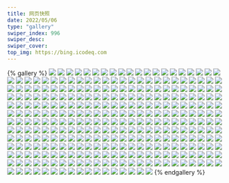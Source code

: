 ```yaml
---
title: 网页快照
date: 2022/05/06 
type: "gallery" 
swiper_index: 996
swiper_desc: 
swiper_cover: 
top_img: https://bing.icodeq.com 
---
```


{% gallery %}
![](https://alist.learnonly.xyz/d/!网页快照/news.pigp.repl.co/2023-01-18_03-56-54.png)
![](https://alist.learnonly.xyz/d/!网页快照/news.pigp.repl.co/2023-01-18_18-57-00.png)
![](https://alist.learnonly.xyz/d/!网页快照/news.pigp.repl.co/2023-01-16_03-57-00.png)
![](https://alist.learnonly.xyz/d/!网页快照/news.pigp.repl.co/2023-01-16_06-57-10.png)
![](https://alist.learnonly.xyz/d/!网页快照/news.pigp.repl.co/2023-01-18_15-57-34.png)
![](https://alist.learnonly.xyz/d/!网页快照/news.pigp.repl.co/2023-01-17_13-12-41.png)
![](https://alist.learnonly.xyz/d/!网页快照/news.pigp.repl.co/2023-01-18_21-58-37.png)
![](https://alist.learnonly.xyz/d/!网页快照/news.pigp.repl.co/2023-01-18_06-56-50.png)
![](https://alist.learnonly.xyz/d/!网页快照/news.pigp.repl.co/2023-01-16_02-08-58.png)
![](https://alist.learnonly.xyz/d/!网页快照/news.pigp.repl.co/2023-01-18_13-11-47.png)
![](https://alist.learnonly.xyz/d/!网页快照/news.pigp.repl.co/2023-01-16_15-57-03.png)
![](https://alist.learnonly.xyz/d/!网页快照/news.pigp.repl.co/2023-01-17_02-09-11.png)
![](https://alist.learnonly.xyz/d/!网页快照/news.pigp.repl.co/2023-01-16_13-13-15.png)
![](https://alist.learnonly.xyz/d/!网页快照/news.pigp.repl.co/2023-01-17_18-57-01.png)
![](https://alist.learnonly.xyz/d/!网页快照/news.pigp.repl.co/2023-01-18_02-12-58.png)
![](https://alist.learnonly.xyz/d/!网页快照/news.pigp.repl.co/2023-01-17_21-57-07.png)
![](https://alist.learnonly.xyz/d/!网页快照/news.pigp.repl.co/2023-01-17_03-56-49.png)
![](https://alist.learnonly.xyz/d/!网页快照/news.pigp.repl.co/2023-01-16_21-56-45.png)
![](https://alist.learnonly.xyz/d/!网页快照/news.pigp.repl.co/2023-01-17_09-56-56.png)
![](https://alist.learnonly.xyz/d/!网页快照/news.pigp.repl.co/2023-01-17_15-58-02.png)
![](https://alist.learnonly.xyz/d/!网页快照/news.pigp.repl.co/2023-01-18_09-56-43.png)
![](https://alist.learnonly.xyz/d/!网页快照/news.pigp.repl.co/2023-01-16_18-57-06.png)
![](https://alist.learnonly.xyz/d/!网页快照/news.pigp.repl.co/2023-01-16_09-57-02.png)
![](https://alist.learnonly.xyz/d/!网页快照/news.pigp.repl.co/2023-01-17_07-01-29.png)
![](https://alist.learnonly.xyz/d/!网页快照/todo.learnonly.xyz/2023-01-17_16-00-27.png)
![](https://alist.learnonly.xyz/d/!网页快照/todo.learnonly.xyz/2023-01-17_02-11-02.png)
![](https://alist.learnonly.xyz/d/!网页快照/todo.learnonly.xyz/2023-01-16_06-59-24.png)
![](https://alist.learnonly.xyz/d/!网页快照/todo.learnonly.xyz/2023-01-18_22-01-47.png)
![](https://alist.learnonly.xyz/d/!网页快照/todo.learnonly.xyz/2023-01-18_22-01-55.png)
![](https://alist.learnonly.xyz/d/!网页快照/todo.learnonly.xyz/2023-01-18_06-59-09.png)
![](https://alist.learnonly.xyz/d/!网页快照/todo.learnonly.xyz/2023-01-18_16-00-40.png)
![](https://alist.learnonly.xyz/d/!网页快照/todo.learnonly.xyz/2023-01-16_13-15-44.png)
![](https://alist.learnonly.xyz/d/!网页快照/todo.learnonly.xyz/2023-01-16_18-58-58.png)
![](https://alist.learnonly.xyz/d/!网页快照/todo.learnonly.xyz/2023-01-16_13-15-51.png)
![](https://alist.learnonly.xyz/d/!网页快照/todo.learnonly.xyz/2023-01-16_21-58-23.png)
![](https://alist.learnonly.xyz/d/!网页快照/todo.learnonly.xyz/2023-01-16_03-58-59.png)
![](https://alist.learnonly.xyz/d/!网页快照/todo.learnonly.xyz/2023-01-16_02-11-20.png)
![](https://alist.learnonly.xyz/d/!网页快照/todo.learnonly.xyz/2023-01-17_09-59-32.png)
![](https://alist.learnonly.xyz/d/!网页快照/todo.learnonly.xyz/2023-01-18_09-57-48.png)
![](https://alist.learnonly.xyz/d/!网页快照/todo.learnonly.xyz/2023-01-18_02-14-49.png)
![](https://alist.learnonly.xyz/d/!网页快照/todo.learnonly.xyz/2023-01-18_19-00-26.png)
![](https://alist.learnonly.xyz/d/!网页快照/todo.learnonly.xyz/2023-01-18_13-13-59.png)
![](https://alist.learnonly.xyz/d/!网页快照/todo.learnonly.xyz/2023-01-17_18-59-04.png)
![](https://alist.learnonly.xyz/d/!网页快照/todo.learnonly.xyz/2023-01-17_03-58-26.png)
![](https://alist.learnonly.xyz/d/!网页快照/todo.learnonly.xyz/2023-01-18_03-59-19.png)
![](https://alist.learnonly.xyz/d/!网页快照/todo.learnonly.xyz/2023-01-18_03-59-11.png)
![](https://alist.learnonly.xyz/d/!网页快照/todo.learnonly.xyz/2023-01-16_18-58-51.png)
![](https://alist.learnonly.xyz/d/!网页快照/todo.learnonly.xyz/2023-01-16_09-58-42.png)
![](https://alist.learnonly.xyz/d/!网页快照/todo.learnonly.xyz/2023-01-17_13-15-05.png)
![](https://alist.learnonly.xyz/d/!网页快照/todo.learnonly.xyz/2023-01-17_13-15-12.png)
![](https://alist.learnonly.xyz/d/!网页快照/todo.learnonly.xyz/2023-01-17_21-58-54.png)
![](https://alist.learnonly.xyz/d/!网页快照/todo.learnonly.xyz/2023-01-17_07-04-33.png)
![](https://alist.learnonly.xyz/d/!网页快照/todo.learnonly.xyz/2023-01-17_07-04-25.png)
![](https://alist.learnonly.xyz/d/!网页快照/todo.learnonly.xyz/2023-01-16_15-58-50.png)
![](https://alist.learnonly.xyz/d/!网页快照/todo.learnonly.xyz/2023-01-16_09-58-51.png)
![](https://alist.learnonly.xyz/d/!网页快照/todo.learnonly.xyz/2023-01-18_19-00-34.png)
![](https://alist.learnonly.xyz/d/!网页快照/todo.learnonly.xyz/2023-01-17_16-00-35.png)
![](https://alist.learnonly.xyz/d/!网页快照/todo.learnonly.xyz/2023-01-18_13-13-52.png)
![](https://alist.learnonly.xyz/d/!网页快照/todo.learnonly.xyz/2023-01-16_02-11-27.png)
![](https://alist.learnonly.xyz/d/!网页快照/todo.learnonly.xyz/2023-01-17_18-59-12.png)
![](https://alist.learnonly.xyz/d/!网页快照/todo.learnonly.xyz/2023-01-18_06-59-16.png)
![](https://alist.learnonly.xyz/d/!网页快照/todo.learnonly.xyz/2023-01-17_21-58-46.png)
![](https://alist.learnonly.xyz/d/!网页快照/todo.learnonly.xyz/2023-01-16_03-58-52.png)
![](https://alist.learnonly.xyz/d/!网页快照/todo.learnonly.xyz/2023-01-17_02-11-11.png)
![](https://alist.learnonly.xyz/d/!网页快照/todo.learnonly.xyz/2023-01-16_21-58-31.png)
![](https://alist.learnonly.xyz/d/!网页快照/todo.learnonly.xyz/2023-01-17_09-59-40.png)
![](https://alist.learnonly.xyz/d/!网页快照/todo.learnonly.xyz/2023-01-17_03-58-33.png)
![](https://alist.learnonly.xyz/d/!网页快照/todo.learnonly.xyz/2023-01-18_09-57-39.png)
![](https://alist.learnonly.xyz/d/!网页快照/todo.learnonly.xyz/2023-01-16_15-58-58.png)
![](https://alist.learnonly.xyz/d/!网页快照/todo.learnonly.xyz/2023-01-18_02-14-57.png)
![](https://alist.learnonly.xyz/d/!网页快照/todo.learnonly.xyz/2023-01-16_06-59-16.png)
![](https://alist.learnonly.xyz/d/!网页快照/todo.learnonly.xyz/2023-01-18_16-00-33.png)
![](https://alist.learnonly.xyz/d/!网页快照/time.piged.repl.co/2023-01-17_15-58-16.png)
![](https://alist.learnonly.xyz/d/!网页快照/time.piged.repl.co/2023-01-17_21-57-21.png)
![](https://alist.learnonly.xyz/d/!网页快照/time.piged.repl.co/2023-01-18_02-13-12.png)
![](https://alist.learnonly.xyz/d/!网页快照/time.piged.repl.co/2023-01-17_09-57-26.png)
![](https://alist.learnonly.xyz/d/!网页快照/time.piged.repl.co/2023-01-18_15-58-08.png)
![](https://alist.learnonly.xyz/d/!网页快照/time.piged.repl.co/2023-01-18_03-57-08.png)
![](https://alist.learnonly.xyz/d/!网页快照/time.piged.repl.co/2023-01-18_06-57-05.png)
![](https://alist.learnonly.xyz/d/!网页快照/time.piged.repl.co/2023-01-18_09-56-59.png)
![](https://alist.learnonly.xyz/d/!网页快照/time.piged.repl.co/2023-01-17_03-57-04.png)
![](https://alist.learnonly.xyz/d/!网页快照/time.piged.repl.co/2023-01-18_18-57-15.png)
![](https://alist.learnonly.xyz/d/!网页快照/time.piged.repl.co/2023-01-16_03-57-14.png)
![](https://alist.learnonly.xyz/d/!网页快照/time.piged.repl.co/2023-01-16_21-57-01.png)
![](https://alist.learnonly.xyz/d/!网页快照/time.piged.repl.co/2023-01-17_02-09-26.png)
![](https://alist.learnonly.xyz/d/!网页快照/time.piged.repl.co/2023-01-16_15-57-18.png)
![](https://alist.learnonly.xyz/d/!网页快照/time.piged.repl.co/2023-01-16_02-09-31.png)
![](https://alist.learnonly.xyz/d/!网页快照/time.piged.repl.co/2023-01-18_13-12-02.png)
![](https://alist.learnonly.xyz/d/!网页快照/time.piged.repl.co/2023-01-16_06-57-25.png)
![](https://alist.learnonly.xyz/d/!网页快照/time.piged.repl.co/2023-01-18_21-58-53.png)
![](https://alist.learnonly.xyz/d/!网页快照/time.piged.repl.co/2023-01-17_18-57-15.png)
![](https://alist.learnonly.xyz/d/!网页快照/time.piged.repl.co/2023-01-16_18-57-20.png)
![](https://alist.learnonly.xyz/d/!网页快照/time.piged.repl.co/2023-01-17_07-01-44.png)
![](https://alist.learnonly.xyz/d/!网页快照/time.piged.repl.co/2023-01-16_13-13-30.png)
![](https://alist.learnonly.xyz/d/!网页快照/time.piged.repl.co/2023-01-17_13-13-09.png)
![](https://alist.learnonly.xyz/d/!网页快照/time.piged.repl.co/2023-01-16_09-57-16.png)
![](https://alist.learnonly.xyz/d/!网页快照/read.learnonly.xyz/2023-01-17_13-14-33.png)
![](https://alist.learnonly.xyz/d/!网页快照/read.learnonly.xyz/2023-01-18_15-59-46.png)
![](https://alist.learnonly.xyz/d/!网页快照/read.learnonly.xyz/2023-01-18_06-58-45.png)
![](https://alist.learnonly.xyz/d/!网页快照/read.learnonly.xyz/2023-01-16_15-58-27.png)
![](https://alist.learnonly.xyz/d/!网页快照/read.learnonly.xyz/2023-01-17_18-58-37.png)
![](https://alist.learnonly.xyz/d/!网页快照/read.learnonly.xyz/2023-01-17_21-58-21.png)
![](https://alist.learnonly.xyz/d/!网页快照/read.learnonly.xyz/2023-01-18_22-01-21.png)
![](https://alist.learnonly.xyz/d/!网页快照/read.learnonly.xyz/2023-01-16_13-15-19.png)
![](https://alist.learnonly.xyz/d/!网页快照/read.learnonly.xyz/2023-01-16_09-58-18.png)
![](https://alist.learnonly.xyz/d/!网页快照/read.learnonly.xyz/2023-01-17_15-59-58.png)
![](https://alist.learnonly.xyz/d/!网页快照/read.learnonly.xyz/2023-01-16_02-10-55.png)
![](https://alist.learnonly.xyz/d/!网页快照/read.learnonly.xyz/2023-01-16_21-57-57.png)
![](https://alist.learnonly.xyz/d/!网页快照/read.learnonly.xyz/2023-01-17_07-03-27.png)
![](https://alist.learnonly.xyz/d/!网页快照/read.learnonly.xyz/2023-01-17_09-59-08.png)
![](https://alist.learnonly.xyz/d/!网页快照/read.learnonly.xyz/2023-01-18_09-57-10.png)
![](https://alist.learnonly.xyz/d/!网页快照/read.learnonly.xyz/2023-01-17_02-10-37.png)
![](https://alist.learnonly.xyz/d/!网页快照/read.learnonly.xyz/2023-01-18_02-14-16.png)
![](https://alist.learnonly.xyz/d/!网页快照/read.learnonly.xyz/2023-01-16_18-58-28.png)
![](https://alist.learnonly.xyz/d/!网页快照/read.learnonly.xyz/2023-01-16_06-58-48.png)
![](https://alist.learnonly.xyz/d/!网页快照/read.learnonly.xyz/2023-01-18_18-59-56.png)
![](https://alist.learnonly.xyz/d/!网页快照/read.learnonly.xyz/2023-01-18_03-58-42.png)
![](https://alist.learnonly.xyz/d/!网页快照/read.learnonly.xyz/2023-01-16_03-58-24.png)
![](https://alist.learnonly.xyz/d/!网页快照/read.learnonly.xyz/2023-01-17_03-58-03.png)
![](https://alist.learnonly.xyz/d/!网页快照/read.learnonly.xyz/2023-01-18_13-13-14.png)
![](https://alist.learnonly.xyz/d/!网页快照/uptime.pighog.repl.co/2023-01-18_15-58-01.png)
![](https://alist.learnonly.xyz/d/!网页快照/uptime.pighog.repl.co/2023-01-17_18-57-08.png)
![](https://alist.learnonly.xyz/d/!网页快照/uptime.pighog.repl.co/2023-01-16_02-09-05.png)
![](https://alist.learnonly.xyz/d/!网页快照/uptime.pighog.repl.co/2023-01-17_07-01-37.png)
![](https://alist.learnonly.xyz/d/!网页快照/uptime.pighog.repl.co/2023-01-18_13-11-54.png)
![](https://alist.learnonly.xyz/d/!网页快照/uptime.pighog.repl.co/2023-01-16_13-13-22.png)
![](https://alist.learnonly.xyz/d/!网页快照/uptime.pighog.repl.co/2023-01-18_09-56-51.png)
![](https://alist.learnonly.xyz/d/!网页快照/uptime.pighog.repl.co/2023-01-17_03-56-56.png)
![](https://alist.learnonly.xyz/d/!网页快照/uptime.pighog.repl.co/2023-01-17_21-57-14.png)
![](https://alist.learnonly.xyz/d/!网页快照/uptime.pighog.repl.co/2023-01-18_02-13-05.png)
![](https://alist.learnonly.xyz/d/!网页快照/uptime.pighog.repl.co/2023-01-16_09-57-09.png)
![](https://alist.learnonly.xyz/d/!网页快照/uptime.pighog.repl.co/2023-01-17_15-58-09.png)
![](https://alist.learnonly.xyz/d/!网页快照/uptime.pighog.repl.co/2023-01-17_09-57-19.png)
![](https://alist.learnonly.xyz/d/!网页快照/uptime.pighog.repl.co/2023-01-16_06-57-18.png)
![](https://alist.learnonly.xyz/d/!网页快照/uptime.pighog.repl.co/2023-01-18_06-56-58.png)
![](https://alist.learnonly.xyz/d/!网页快照/uptime.pighog.repl.co/2023-01-17_13-12-48.png)
![](https://alist.learnonly.xyz/d/!网页快照/uptime.pighog.repl.co/2023-01-18_21-58-45.png)
![](https://alist.learnonly.xyz/d/!网页快照/uptime.pighog.repl.co/2023-01-18_03-57-01.png)
![](https://alist.learnonly.xyz/d/!网页快照/uptime.pighog.repl.co/2023-01-16_18-57-13.png)
![](https://alist.learnonly.xyz/d/!网页快照/uptime.pighog.repl.co/2023-01-16_21-56-53.png)
![](https://alist.learnonly.xyz/d/!网页快照/uptime.pighog.repl.co/2023-01-16_03-57-07.png)
![](https://alist.learnonly.xyz/d/!网页快照/uptime.pighog.repl.co/2023-01-16_15-57-11.png)
![](https://alist.learnonly.xyz/d/!网页快照/uptime.pighog.repl.co/2023-01-17_02-09-19.png)
![](https://alist.learnonly.xyz/d/!网页快照/uptime.pighog.repl.co/2023-01-18_18-57-08.png)
![](https://alist.learnonly.xyz/d/!网页快照/docs.learnonly.xyz/2023-01-17_03-58-13.png)
![](https://alist.learnonly.xyz/d/!网页快照/docs.learnonly.xyz/2023-01-17_16-00-08.png)
![](https://alist.learnonly.xyz/d/!网页快照/docs.learnonly.xyz/2023-01-17_13-14-43.png)
![](https://alist.learnonly.xyz/d/!网页快照/docs.learnonly.xyz/2023-01-18_02-14-26.png)
![](https://alist.learnonly.xyz/d/!网页快照/docs.learnonly.xyz/2023-01-16_02-11-06.png)
![](https://alist.learnonly.xyz/d/!网页快照/docs.learnonly.xyz/2023-01-18_13-13-25.png)
![](https://alist.learnonly.xyz/d/!网页快照/docs.learnonly.xyz/2023-01-18_15-59-57.png)
![](https://alist.learnonly.xyz/d/!网页快照/docs.learnonly.xyz/2023-01-17_07-03-39.png)
![](https://alist.learnonly.xyz/d/!网页快照/docs.learnonly.xyz/2023-01-18_22-01-32.png)
![](https://alist.learnonly.xyz/d/!网页快照/docs.learnonly.xyz/2023-01-17_21-58-31.png)
![](https://alist.learnonly.xyz/d/!网页快照/docs.learnonly.xyz/2023-01-16_18-58-38.png)
![](https://alist.learnonly.xyz/d/!网页快照/docs.learnonly.xyz/2023-01-18_19-00-07.png)
![](https://alist.learnonly.xyz/d/!网页快照/docs.learnonly.xyz/2023-01-16_13-15-29.png)
![](https://alist.learnonly.xyz/d/!网页快照/docs.learnonly.xyz/2023-01-16_03-58-34.png)
![](https://alist.learnonly.xyz/d/!网页快照/docs.learnonly.xyz/2023-01-16_06-58-59.png)
![](https://alist.learnonly.xyz/d/!网页快照/docs.learnonly.xyz/2023-01-17_02-10-47.png)
![](https://alist.learnonly.xyz/d/!网页快照/docs.learnonly.xyz/2023-01-17_09-59-19.png)
![](https://alist.learnonly.xyz/d/!网页快照/docs.learnonly.xyz/2023-01-18_09-57-21.png)
![](https://alist.learnonly.xyz/d/!网页快照/docs.learnonly.xyz/2023-01-18_06-58-55.png)
![](https://alist.learnonly.xyz/d/!网页快照/docs.learnonly.xyz/2023-01-16_21-58-07.png)
![](https://alist.learnonly.xyz/d/!网页快照/docs.learnonly.xyz/2023-01-16_15-58-37.png)
![](https://alist.learnonly.xyz/d/!网页快照/docs.learnonly.xyz/2023-01-18_03-58-52.png)
![](https://alist.learnonly.xyz/d/!网页快照/docs.learnonly.xyz/2023-01-16_09-58-28.png)
![](https://alist.learnonly.xyz/d/!网页快照/docs.learnonly.xyz/2023-01-17_18-58-49.png)
![](https://alist.learnonly.xyz/d/!网页快照/img.pighog.repl.co/2023-01-18_06-55-59.png)
![](https://alist.learnonly.xyz/d/!网页快照/img.pighog.repl.co/2023-01-17_18-56-14.png)
![](https://alist.learnonly.xyz/d/!网页快照/img.pighog.repl.co/2023-01-18_15-56-50.png)
![](https://alist.learnonly.xyz/d/!网页快照/img.pighog.repl.co/2023-01-17_09-56-00.png)
![](https://alist.learnonly.xyz/d/!网页快照/img.pighog.repl.co/2023-01-16_21-56-10.png)
![](https://alist.learnonly.xyz/d/!网页快照/img.pighog.repl.co/2023-01-18_03-56-08.png)
![](https://alist.learnonly.xyz/d/!网页快照/img.pighog.repl.co/2023-01-16_18-56-08.png)
![](https://alist.learnonly.xyz/d/!网页快照/img.pighog.repl.co/2023-01-17_21-56-39.png)
![](https://alist.learnonly.xyz/d/!网页快照/img.pighog.repl.co/2023-01-17_03-56-05.png)
![](https://alist.learnonly.xyz/d/!网页快照/img.pighog.repl.co/2023-01-16_02-08-09.png)
![](https://alist.learnonly.xyz/d/!网页快照/img.pighog.repl.co/2023-01-18_13-10-52.png)
![](https://alist.learnonly.xyz/d/!网页快照/img.pighog.repl.co/2023-01-18_02-12-00.png)
![](https://alist.learnonly.xyz/d/!网页快照/img.pighog.repl.co/2023-01-17_02-08-10.png)
![](https://alist.learnonly.xyz/d/!网页快照/img.pighog.repl.co/2023-01-16_13-12-27.png)
![](https://alist.learnonly.xyz/d/!网页快照/img.pighog.repl.co/2023-01-17_15-56-19.png)
![](https://alist.learnonly.xyz/d/!网页快照/img.pighog.repl.co/2023-01-16_06-56-30.png)
![](https://alist.learnonly.xyz/d/!网页快照/img.pighog.repl.co/2023-01-16_03-56-06.png)
![](https://alist.learnonly.xyz/d/!网页快照/img.pighog.repl.co/2023-01-17_13-11-39.png)
![](https://alist.learnonly.xyz/d/!网页快照/img.pighog.repl.co/2023-01-18_09-56-05.png)
![](https://alist.learnonly.xyz/d/!网页快照/img.pighog.repl.co/2023-01-16_09-56-16.png)
![](https://alist.learnonly.xyz/d/!网页快照/img.pighog.repl.co/2023-01-16_15-56-11.png)
![](https://alist.learnonly.xyz/d/!网页快照/img.pighog.repl.co/2023-01-17_06-56-18.png)
![](https://alist.learnonly.xyz/d/!网页快照/img.pighog.repl.co/2023-01-18_21-57-11.png)
![](https://alist.learnonly.xyz/d/!网页快照/img.pighog.repl.co/2023-01-18_18-56-01.png)
![](https://alist.learnonly.xyz/d/!网页快照/alist.learnonly.xyz/2023-01-18_03-55-28.png)
![](https://alist.learnonly.xyz/d/!网页快照/alist.learnonly.xyz/2023-01-16_03-55-30.png)
![](https://alist.learnonly.xyz/d/!网页快照/alist.learnonly.xyz/2023-01-18_09-55-27.png)
![](https://alist.learnonly.xyz/d/!网页快照/alist.learnonly.xyz/2023-01-17_18-55-37.png)
![](https://alist.learnonly.xyz/d/!网页快照/alist.learnonly.xyz/2023-01-16_02-07-33.png)
![](https://alist.learnonly.xyz/d/!网页快照/alist.learnonly.xyz/2023-01-16_15-55-35.png)
![](https://alist.learnonly.xyz/d/!网页快照/alist.learnonly.xyz/2023-01-18_13-10-16.png)
![](https://alist.learnonly.xyz/d/!网页快照/alist.learnonly.xyz/2023-01-18_15-56-14.png)
![](https://alist.learnonly.xyz/d/!网页快照/alist.learnonly.xyz/2023-01-18_18-55-24.png)
![](https://alist.learnonly.xyz/d/!网页快照/alist.learnonly.xyz/2023-01-16_09-55-40.png)
![](https://alist.learnonly.xyz/d/!网页快照/alist.learnonly.xyz/2023-01-18_02-11-24.png)
![](https://alist.learnonly.xyz/d/!网页快照/alist.learnonly.xyz/2023-01-16_21-55-29.png)
![](https://alist.learnonly.xyz/d/!网页快照/alist.learnonly.xyz/2023-01-16_06-55-56.png)
![](https://alist.learnonly.xyz/d/!网页快照/alist.learnonly.xyz/2023-01-17_02-07-34.png)
![](https://alist.learnonly.xyz/d/!网页快照/alist.learnonly.xyz/2023-01-17_21-55-35.png)
![](https://alist.learnonly.xyz/d/!网页快照/alist.learnonly.xyz/2023-01-16_13-11-49.png)
![](https://alist.learnonly.xyz/d/!网页快照/alist.learnonly.xyz/2023-01-17_09-55-24.png)
![](https://alist.learnonly.xyz/d/!网页快照/alist.learnonly.xyz/2023-01-17_15-55-42.png)
![](https://alist.learnonly.xyz/d/!网页快照/alist.learnonly.xyz/2023-01-17_03-55-28.png)
![](https://alist.learnonly.xyz/d/!网页快照/alist.learnonly.xyz/2023-01-17_06-55-42.png)
![](https://alist.learnonly.xyz/d/!网页快照/alist.learnonly.xyz/2023-01-18_21-56-31.png)
![](https://alist.learnonly.xyz/d/!网页快照/alist.learnonly.xyz/2023-01-17_13-11-04.png)
![](https://alist.learnonly.xyz/d/!网页快照/alist.learnonly.xyz/2023-01-18_06-55-25.png)
![](https://alist.learnonly.xyz/d/!网页快照/alist.learnonly.xyz/2023-01-16_18-55-33.png)
![](https://alist.learnonly.xyz/d/!网页快照/space.bilibili.com/2023-01-16_21-55-38.png)
![](https://alist.learnonly.xyz/d/!网页快照/space.bilibili.com/2023-01-18_03-55-43.png)
![](https://alist.learnonly.xyz/d/!网页快照/space.bilibili.com/2023-01-16_15-55-46.png)
![](https://alist.learnonly.xyz/d/!网页快照/space.bilibili.com/2023-01-18_09-55-38.png)
![](https://alist.learnonly.xyz/d/!网页快照/space.bilibili.com/2023-01-16_09-55-51.png)
![](https://alist.learnonly.xyz/d/!网页快照/space.bilibili.com/2023-01-17_09-55-35.png)
![](https://alist.learnonly.xyz/d/!网页快照/space.bilibili.com/2023-01-17_06-55-53.png)
![](https://alist.learnonly.xyz/d/!网页快照/space.bilibili.com/2023-01-18_02-11-35.png)
![](https://alist.learnonly.xyz/d/!网页快照/space.bilibili.com/2023-01-18_21-56-44.png)
![](https://alist.learnonly.xyz/d/!网页快照/space.bilibili.com/2023-01-16_13-11-59.png)
![](https://alist.learnonly.xyz/d/!网页快照/space.bilibili.com/2023-01-18_13-10-26.png)
![](https://alist.learnonly.xyz/d/!网页快照/space.bilibili.com/2023-01-17_18-55-47.png)
![](https://alist.learnonly.xyz/d/!网页快照/space.bilibili.com/2023-01-17_03-55-38.png)
![](https://alist.learnonly.xyz/d/!网页快照/space.bilibili.com/2023-01-17_13-11-14.png)
![](https://alist.learnonly.xyz/d/!网页快照/space.bilibili.com/2023-01-18_06-55-34.png)
![](https://alist.learnonly.xyz/d/!网页快照/space.bilibili.com/2023-01-17_15-55-53.png)
![](https://alist.learnonly.xyz/d/!网页快照/space.bilibili.com/2023-01-18_15-56-25.png)
![](https://alist.learnonly.xyz/d/!网页快照/space.bilibili.com/2023-01-17_21-55-45.png)
![](https://alist.learnonly.xyz/d/!网页快照/space.bilibili.com/2023-01-16_06-56-05.png)
![](https://alist.learnonly.xyz/d/!网页快照/space.bilibili.com/2023-01-17_02-07-44.png)
![](https://alist.learnonly.xyz/d/!网页快照/space.bilibili.com/2023-01-18_18-55-35.png)
![](https://alist.learnonly.xyz/d/!网页快照/space.bilibili.com/2023-01-16_03-55-40.png)
![](https://alist.learnonly.xyz/d/!网页快照/space.bilibili.com/2023-01-16_02-07-43.png)
![](https://alist.learnonly.xyz/d/!网页快照/space.bilibili.com/2023-01-16_18-55-43.png)
![](https://alist.learnonly.xyz/d/!网页快照/blog.learnonly.xyz/2023-01-16_18-55-51.png)
![](https://alist.learnonly.xyz/d/!网页快照/blog.learnonly.xyz/2023-01-18_02-11-42.png)
![](https://alist.learnonly.xyz/d/!网页快照/blog.learnonly.xyz/2023-01-16_03-55-49.png)
![](https://alist.learnonly.xyz/d/!网页快照/blog.learnonly.xyz/2023-01-16_02-07-51.png)
![](https://alist.learnonly.xyz/d/!网页快照/blog.learnonly.xyz/2023-01-18_15-56-32.png)
![](https://alist.learnonly.xyz/d/!网页快照/blog.learnonly.xyz/2023-01-17_02-07-52.png)
![](https://alist.learnonly.xyz/d/!网页快照/blog.learnonly.xyz/2023-01-17_21-55-52.png)
![](https://alist.learnonly.xyz/d/!网页快照/blog.learnonly.xyz/2023-01-17_09-55-42.png)
![](https://alist.learnonly.xyz/d/!网页快照/blog.learnonly.xyz/2023-01-16_09-55-58.png)
![](https://alist.learnonly.xyz/d/!网页快照/blog.learnonly.xyz/2023-01-17_06-56-01.png)
![](https://alist.learnonly.xyz/d/!网页快照/blog.learnonly.xyz/2023-01-16_21-55-48.png)
![](https://alist.learnonly.xyz/d/!网页快照/blog.learnonly.xyz/2023-01-16_13-12-07.png)
![](https://alist.learnonly.xyz/d/!网页快照/blog.learnonly.xyz/2023-01-18_03-55-50.png)
![](https://alist.learnonly.xyz/d/!网页快照/blog.learnonly.xyz/2023-01-18_21-56-53.png)
![](https://alist.learnonly.xyz/d/!网页快照/blog.learnonly.xyz/2023-01-18_13-10-34.png)
![](https://alist.learnonly.xyz/d/!网页快照/blog.learnonly.xyz/2023-01-17_03-55-47.png)
![](https://alist.learnonly.xyz/d/!网页快照/blog.learnonly.xyz/2023-01-18_18-55-42.png)
![](https://alist.learnonly.xyz/d/!网页快照/blog.learnonly.xyz/2023-01-17_13-11-21.png)
![](https://alist.learnonly.xyz/d/!网页快照/blog.learnonly.xyz/2023-01-16_15-55-53.png)
![](https://alist.learnonly.xyz/d/!网页快照/blog.learnonly.xyz/2023-01-16_06-56-12.png)
![](https://alist.learnonly.xyz/d/!网页快照/blog.learnonly.xyz/2023-01-18_09-55-47.png)
![](https://alist.learnonly.xyz/d/!网页快照/blog.learnonly.xyz/2023-01-18_06-55-41.png)
![](https://alist.learnonly.xyz/d/!网页快照/blog.learnonly.xyz/2023-01-17_18-55-55.png)
![](https://alist.learnonly.xyz/d/!网页快照/blog.learnonly.xyz/2023-01-17_15-56-01.png)
![](https://alist.learnonly.xyz/d/!网页快照/pighog.vercel.app/2023-01-17_15-56-09.png)
![](https://alist.learnonly.xyz/d/!网页快照/pighog.vercel.app/2023-01-18_21-57-01.png)
![](https://alist.learnonly.xyz/d/!网页快照/pighog.vercel.app/2023-01-16_02-07-59.png)
![](https://alist.learnonly.xyz/d/!网页快照/pighog.vercel.app/2023-01-16_13-12-17.png)
![](https://alist.learnonly.xyz/d/!网页快照/pighog.vercel.app/2023-01-18_09-55-56.png)
![](https://alist.learnonly.xyz/d/!网页快照/pighog.vercel.app/2023-01-17_09-55-50.png)
![](https://alist.learnonly.xyz/d/!网页快照/pighog.vercel.app/2023-01-17_21-56-00.png)
![](https://alist.learnonly.xyz/d/!网页快照/pighog.vercel.app/2023-01-17_02-08-01.png)
![](https://alist.learnonly.xyz/d/!网页快照/pighog.vercel.app/2023-01-18_02-11-50.png)
![](https://alist.learnonly.xyz/d/!网页快照/pighog.vercel.app/2023-01-18_03-55-58.png)
![](https://alist.learnonly.xyz/d/!网页快照/pighog.vercel.app/2023-01-16_21-56-01.png)
![](https://alist.learnonly.xyz/d/!网页快照/pighog.vercel.app/2023-01-16_06-56-20.png)
![](https://alist.learnonly.xyz/d/!网页快照/pighog.vercel.app/2023-01-16_18-55-59.png)
![](https://alist.learnonly.xyz/d/!网页快照/pighog.vercel.app/2023-01-16_09-56-06.png)
![](https://alist.learnonly.xyz/d/!网页快照/pighog.vercel.app/2023-01-17_13-11-29.png)
![](https://alist.learnonly.xyz/d/!网页快照/pighog.vercel.app/2023-01-18_13-10-43.png)
![](https://alist.learnonly.xyz/d/!网页快照/pighog.vercel.app/2023-01-18_15-56-40.png)
![](https://alist.learnonly.xyz/d/!网页快照/pighog.vercel.app/2023-01-16_03-55-57.png)
![](https://alist.learnonly.xyz/d/!网页快照/pighog.vercel.app/2023-01-17_03-55-55.png)
![](https://alist.learnonly.xyz/d/!网页快照/pighog.vercel.app/2023-01-18_18-55-51.png)
![](https://alist.learnonly.xyz/d/!网页快照/pighog.vercel.app/2023-01-17_18-56-03.png)
![](https://alist.learnonly.xyz/d/!网页快照/pighog.vercel.app/2023-01-17_06-56-09.png)
![](https://alist.learnonly.xyz/d/!网页快照/pighog.vercel.app/2023-01-18_06-55-50.png)
![](https://alist.learnonly.xyz/d/!网页快照/pighog.vercel.app/2023-01-16_15-56-01.png)
![](https://alist.learnonly.xyz/d/!网页快照/vercel.pighog.repl.co/2023-01-18_21-57-17.png)
![](https://alist.learnonly.xyz/d/!网页快照/vercel.pighog.repl.co/2023-01-18_18-56-08.png)
![](https://alist.learnonly.xyz/d/!网页快照/vercel.pighog.repl.co/2023-01-17_09-56-07.png)
![](https://alist.learnonly.xyz/d/!网页快照/vercel.pighog.repl.co/2023-01-18_03-56-15.png)
![](https://alist.learnonly.xyz/d/!网页快照/vercel.pighog.repl.co/2023-01-16_09-56-22.png)
![](https://alist.learnonly.xyz/d/!网页快照/vercel.pighog.repl.co/2023-01-16_15-56-17.png)
![](https://alist.learnonly.xyz/d/!网页快照/vercel.pighog.repl.co/2023-01-17_03-56-12.png)
![](https://alist.learnonly.xyz/d/!网页快照/vercel.pighog.repl.co/2023-01-16_06-56-37.png)
![](https://alist.learnonly.xyz/d/!网页快照/vercel.pighog.repl.co/2023-01-17_15-56-25.png)
![](https://alist.learnonly.xyz/d/!网页快照/vercel.pighog.repl.co/2023-01-18_15-56-57.png)
![](https://alist.learnonly.xyz/d/!网页快照/vercel.pighog.repl.co/2023-01-16_18-56-15.png)
![](https://alist.learnonly.xyz/d/!网页快照/vercel.pighog.repl.co/2023-01-17_02-08-17.png)
![](https://alist.learnonly.xyz/d/!网页快照/vercel.pighog.repl.co/2023-01-18_09-56-12.png)
![](https://alist.learnonly.xyz/d/!网页快照/vercel.pighog.repl.co/2023-01-16_13-12-34.png)
![](https://alist.learnonly.xyz/d/!网页快照/vercel.pighog.repl.co/2023-01-16_02-08-15.png)
![](https://alist.learnonly.xyz/d/!网页快照/vercel.pighog.repl.co/2023-01-17_18-56-21.png)
![](https://alist.learnonly.xyz/d/!网页快照/vercel.pighog.repl.co/2023-01-18_06-56-06.png)
![](https://alist.learnonly.xyz/d/!网页快照/vercel.pighog.repl.co/2023-01-17_13-11-45.png)
![](https://alist.learnonly.xyz/d/!网页快照/vercel.pighog.repl.co/2023-01-17_21-56-46.png)
![](https://alist.learnonly.xyz/d/!网页快照/vercel.pighog.repl.co/2023-01-16_03-56-13.png)
![](https://alist.learnonly.xyz/d/!网页快照/vercel.pighog.repl.co/2023-01-17_06-56-25.png)
![](https://alist.learnonly.xyz/d/!网页快照/vercel.pighog.repl.co/2023-01-18_13-10-59.png)
![](https://alist.learnonly.xyz/d/!网页快照/vercel.pighog.repl.co/2023-01-16_21-56-17.png)
![](https://alist.learnonly.xyz/d/!网页快照/vercel.pighog.repl.co/2023-01-18_02-12-06.png)
{% endgallery %}

